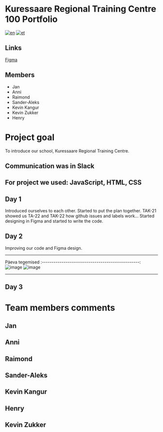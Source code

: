 # Kuressaare Regional Training Centre 100 Portfolio

[![en](https://img.shields.io/badge/lang-en-red.svg)](https://github.com/sander-aleks/KAK100Portfolio/blob/master/README.md)
[![et](https://img.shields.io/badge/lang-et-blue.svg)](https://github.com/sander-aleks/KAK100Portfolio/blob/master/README.et.md)

## Links

[Figma](https://www.figma.com/file/A7QbEvQccutgwBl1vWuL6v/KAK100PORTFOOLIO-team-library?node-id=0%3A1)




## Members

- Jan
- Anni
- Raimond
- Sander-Aleks
- Kevin Kangur
- Kevin Zukker
- Henry

# Project goal

To introduce our school, Kuressaare Regional Training Centre.

## Communication was in Slack

## For project we used: JavaScript, HTML, CSS

## Day 1

Introduced ourselves to each other.
Started to put the plan together.
TAK-21 showed us TA-22 and TAK-22 how github issues and labels work...
Started designing in Figma and started to write the code.

## Day 2

Improving our code and Figma design.

-----------------------------------------------------------------
Päeva              tegemised
:--------------------------------------------------:
![image](https://user-images.githubusercontent.com/113008169/199742963-ec59a05b-598d-45b8-9ae1-13ca2331ee40.png) ![image](https://user-images.githubusercontent.com/113008169/199743004-c318f370-c8ff-4e54-8f82-50ecdd6da6b5.png)



-------------------------------------------


## Day 3

# Team members comments

## Jan

## Anni

## Raimond

## Sander-Aleks

## Kevin Kangur

## Henry

## Kevin Zukker
